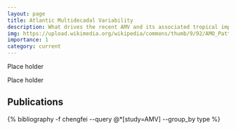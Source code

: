 ```yaml
---
layout: page
title: Atlantic Multidecadal Variability
description: What drives the recent AMV and its associated tropical impacts? Can we have an AMV index with natural detrending?
img: https://upload.wikimedia.org/wikipedia/commons/thumb/9/92/AMO_Pattern.png/320px-AMO_Pattern.png
importance: 1
category: current
---
```


Place holder

Place holder


## Publications

<div class="publications">
 {% bibliography -f chengfei --query @*[study=AMV] --group_by type %}
</div>


